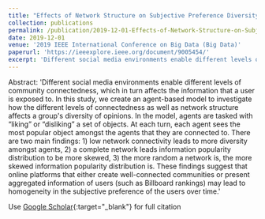 ```yaml
---
title: "Effects of Network Structure on Subjective Preference Diversity"
collection: publications
permalink: /publication/2019-12-01-Effects-of-Network-Structure-on-Subjective-Preference-Diversity
date: 2019-12-01
venue: '2019 IEEE International Conference on Big Data (Big Data)'
paperurl: 'https://ieeexplore.ieee.org/document/9005454/'
excerpt: 'Different social media environments enable different levels of community connectedness, which in turn affects the information that a user is exposed to. In this study, we create an agent-based model to investigate how the different levels of connectedness as well as network structure affects a group&apos;s diversity of opinions. In the model, agents are tasked with “liking” or “disliking” a set of objects. At each turn, each agent sees the most popular object amongst the agents that they are connecte...'
---
```

Abstract: 'Different social media environments enable different levels of community connectedness, which in turn affects the information that a user is exposed to. In this study, we create an agent-based model to investigate how the different levels of connectedness as well as network structure affects a group&apos;s diversity of opinions. In the model, agents are tasked with “liking” or “disliking” a set of objects. At each turn, each agent sees the most popular object amongst the agents that they are connected to. There are two main findings: 1) low network connectivity leads to more diversity amongst agents, 2) a complete network leads information popularity distribution to be more skewed, 3) the more random a network is, the more skewed information popularity distribution is. These findings suggest that online platforms that either create well-connected communities or present aggregated information of users (such as Billboard rankings) may lead to homogeneity in the subjective preference of the users over time.'

Use [Google Scholar](https://scholar.google.com/scholar?q=Effects+of+Network+Structure+on+Subjective+Preference+Diversity){:target="_blank"} for full citation